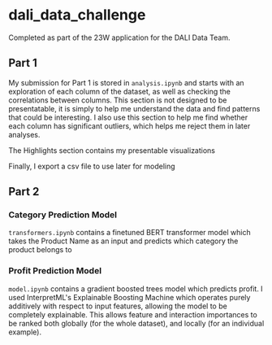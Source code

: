# dali_data_challenge
Completed as part of the 23W application for the DALI Data Team.
## Part 1
My submission for Part 1 is stored in `analysis.ipynb` and starts with an exploration of each column of the dataset, as well as checking the correlations between columns.
This section is not designed to be presentatable, it is simply to help me understand the data and find patterns that could be interesting. I also use this section to help me find whether each column has significant outliers, which helps me reject them in later analyses.

The Highlights section contains my presentable visualizations

Finally, I export a csv file to use later for modeling

## Part 2
### Category Prediction Model
`transformers.ipynb` contains a finetuned BERT transformer model which takes the Product Name as an input and predicts which category the product belongs to

### Profit Prediction Model
`model.ipynb` contains a gradient boosted trees model which predicts profit. I used InterpretML's Explainable Boosting Machine which operates purely additively with respect to input features, allowing the model to be completely explainable. This allows feature and interaction importances to be ranked both globally (for the whole dataset), and locally (for an individual example).
